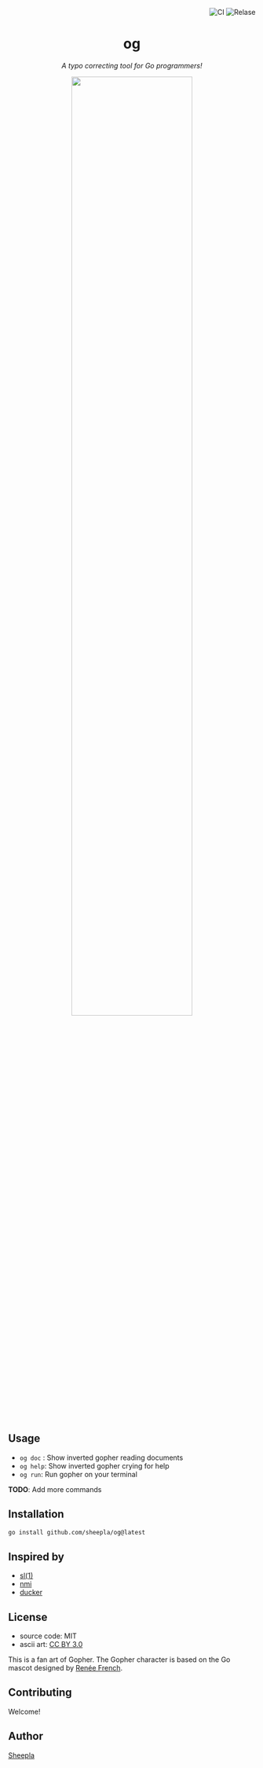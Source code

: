 <div align="right">

![CI](https://github.com/sheepla/og/actions/workflows/ci.yml/badge.svg)
![Relase](https://github.com/sheepla/og/actions/workflows/release.yml/badge.svg)

</div>

<div align="center">

# og

</div>

<div align="center">

*A typo correcting tool for Go programmers!*

</div>

<div align="center">

<img src="https://user-images.githubusercontent.com/62412884/195992733-8f323050-4185-4478-8aeb-4e776798898a.gif" width="70%">

</div>

## Usage

- `og doc` : Show inverted gopher reading documents
- `og help`: Show inverted gopher crying for help
- `og run`: Run gopher on your terminal

**TODO**: Add more commands

## Installation

```sh
go install github.com/sheepla/og@latest
```

## Inspired by

- [sl(1)](https://github.com/mtoyoda/sl)
- [nmi](https://github.com/jiro4989/nmi)
- [ducker](https://github.com/kimullaa/ducker)

## License

- source code: MIT
- ascii art: [CC BY 3.0](https://creativecommons.org/licenses/by/3.0/)

This is a fan art of Gopher. The Gopher character is based on the Go mascot designed by [Renée French](https://reneefrench.blogspot.com/).

## Contributing

Welcome!

## Author

[Sheepla](https://github.com/sheepla)



